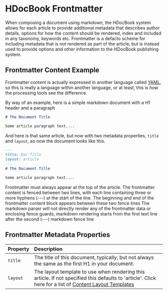 # HDocBook Frontmatter

When composing a document using markdown, the HDocBook system allows for each article to provide additional 
metadata that describes author details, options for how the content should be rendered, index and 
included in any taxonomy, keywords etc.   Frontmatter is a defacto scheme for including metadata that
is not rendered as part of the article, but is instead used to provide options and other information 
to the HDocBook publishing system.

## Frontmatter Content Example
Frontmatter content is actually expressed in another language called [YAML](https://yaml.org/), so this is 
really a language within another language, or at least, this is how the processing tools see the difference. 

By way of an example, here is a simple markdown document with a H1 header and a paragraph

``` md
# The Document Title

Some article paragraph text....
```

And here is that same article, but now with two metadata properties, `title` and `layout`, ao 
now the document looks like this. 

``` md
---
title: Doc Title
layout: article
---
# The Document Title

Some article paragraph text....
```

Frontmatter must always appear at the top of the article. The frontmatter content is fenced between two 
lines, with each line containing three or more hyphens (---) at the start of the line.  The beginning and 
end of the frontmatter content block appears between these two fence lines  The markdown parser will not 
directly render any of the frontmatter data or enclosing fence guards, markdown rendering starts from the
first text line after the second (---) markdown fence line

## Frontmatter Metadata Properties

|Property|Description|
|:---|:---|
|`title`|The title of this document, typically, but not always the same as the first H1 in your document.|
|`layout`|The layout template to use when rendering this article. If not specified this defaults to 'article'. Click here for a list of [Content Layout Templates]({{BASE_PATH}}/hdocbook/layout-templates)|